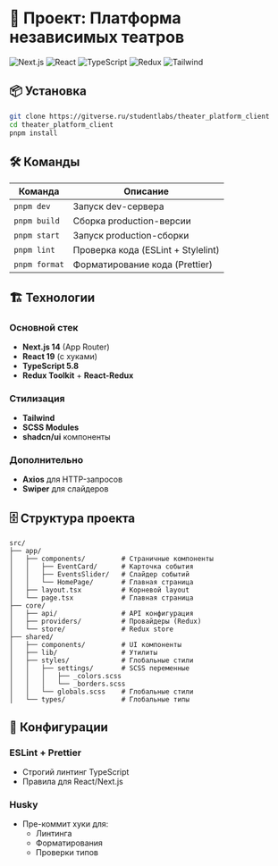 # 🚀 Проект: Платформа независимых театров

![Next.js](https://img.shields.io/badge/Next.js-14-black?logo=next.js)
![React](https://img.shields.io/badge/React-19-blue?logo=react)
![TypeScript](https://img.shields.io/badge/TypeScript-5.8-blue?logo=typescript)
![Redux](https://img.shields.io/badge/Redux-5.0-purple?logo=redux)
![Tailwind](https://img.shields.io/badge/Tailwind-3.4-blue?logo=tailwindcss)


## 📦 Установка

```bash
git clone https://gitverse.ru/studentlabs/theater_platform_client
cd theater_platform_client
pnpm install
```

## 🛠 Команды

| Команда         | Описание                          |
|-----------------|-----------------------------------|
| `pnpm dev`      | Запуск dev-сервера                |
| `pnpm build`    | Сборка production-версии          |
| `pnpm start`    | Запуск production-сборки          |
| `pnpm lint`     | Проверка кода (ESLint + Stylelint)|
| `pnpm format`   | Форматирование кода (Prettier)    |

## 🏗 Технологии

### Основной стек
- **Next.js 14** (App Router)
- **React 19** (с хуками)
- **TypeScript 5.8**
- **Redux Toolkit** + **React-Redux**

### Стилизация
- **Tailwind** 
- **SCSS Modules**
- **shadcn/ui** компоненты

### Дополнительно
- **Axios** для HTTP-запросов
- **Swiper** для слайдеров

## 🗄 Структура проекта

```
src/
├── app/                    
│   ├── components/         # Страничные компоненты
│   │   ├── EventCard/      # Карточка события
│   │   ├── EventsSlider/   # Слайдер событий
│   │   └── HomePage/       # Главная страница
│   ├── layout.tsx          # Корневой layout
│   └── page.tsx            # Главная страница
├── core/                 
│   ├── api/                # API конфигурация
│   ├── providers/          # Провайдеры (Redux)
│   └── store/              # Redux store
├── shared/                
│   ├── components/         # UI компоненты
│   ├── lib/                # Утилиты
│   ├── styles/             # Глобальные стили
│   │   ├── settings/       # SCSS переменные
│   │   │   ├── _colors.scss
│   │   │   └── _borders.scss
│   │   └── globals.scss    # Глобальные стили
│   └── types/              # Глобальные типы
```

## 🔧 Конфигурации

### ESLint + Prettier
- Строгий линтинг TypeScript
- Правила для React/Next.js

### Husky
- Пре-коммит хуки для:
    - Линтинга
    - Форматирования
    - Проверки типов

